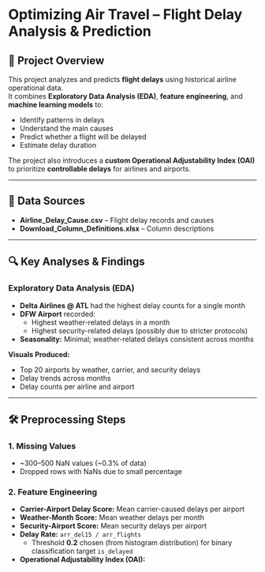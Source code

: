 # Optimizing Air Travel – Flight Delay Analysis & Prediction

## 📌 Project Overview
This project analyzes and predicts **flight delays** using historical airline operational data.  
It combines **Exploratory Data Analysis (EDA)**, **feature engineering**, and **machine learning models** to:
- Identify patterns in delays
- Understand the main causes
- Predict whether a flight will be delayed
- Estimate delay duration

The project also introduces a **custom Operational Adjustability Index (OAI)** to prioritize **controllable delays** for airlines and airports.

---

## 📂 Data Sources
- **Airline_Delay_Cause.csv** – Flight delay records and causes
- **Download_Column_Definitions.xlsx** – Column descriptions

---

## 🔍 Key Analyses & Findings

### Exploratory Data Analysis (EDA)
- **Delta Airlines @ ATL** had the highest delay counts for a single month
- **DFW Airport** recorded:
  - Highest weather-related delays in a month
  - Highest security-related delays (possibly due to stricter protocols)
- **Seasonality:** Minimal; weather-related delays consistent across months

**Visuals Produced:**
- Top 20 airports by weather, carrier, and security delays
- Delay trends across months
- Delay counts per airline and airport

---

## 🛠 Preprocessing Steps

### 1. **Missing Values**
- ~300–500 NaN values (~0.3% of data)  
- Dropped rows with NaNs due to small percentage

### 2. **Feature Engineering**
- **Carrier-Airport Delay Score:** Mean carrier-caused delays per airport
- **Weather-Month Score:** Mean weather delays per month
- **Security-Airport Score:** Mean security delays per airport
- **Delay Rate:** `arr_del15 / arr_flights`  
  - Threshold **0.2** chosen (from histogram distribution) for binary classification target `is_delayed`
- **Operational Adjustability Index (OAI):**

